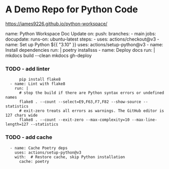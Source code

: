 # A Demo Repo for Python Code

https://james9226.github.io/python-workspace/

name: Python Workspace Doc Update
on:
  push:
    branches:
      - main
jobs:
  docupdate:
    runs-on: ubuntu-latest
    steps:
    - uses: actions/checkout@v3
    - name: Set up Python ${{ "3.10" }}
      uses: actions/setup-python@v3
    - name: Install dependencies
      run: |
        poetry installsss
    - name: Deploy docs
      run: |
        mkdocs build --clean
        mkdocs gh-deploy

### TODO - add linter

          pip install flake8
      - name: Lint with flake8
        run: |
          # stop the build if there are Python syntax errors or undefined names
          flake8 . --count --select=E9,F63,F7,F82 --show-source --statistics
          # exit-zero treats all errors as warnings. The GitHub editor is 127 chars wide
          flake8 . --count --exit-zero --max-complexity=10 --max-line-length=127 --statistics

### TODO - add cache
      - name: Cache Poetry deps
        uses: actions/setup-python@v3
        with:  # Restore cache, skip Python installation
          cache: poetry
